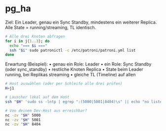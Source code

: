 # pg_ha
Ziel: Ein Leader, genau ein Sync Standby, mindestens ein weiterer Replica. Alle State = running/streaming, TL identisch.
``` sh
# Alle drei Knoten abfragen
for i in j{1..3}; do
  echo "=== $i ==="
  ssh "$i" sudo patronictl -c /etc/patroni/patroni.yml list
done
```
Erwartung (Beispiel):
	• genau ein Role: Leader
	• ein Role: Sync Standby (oder sync_standby)
	• restliche Knoten Replica
	• State beim Leader running, bei Replikas streaming
	• gleiche TL (Timeline) auf allen

``` sh
# Host auswählen (oder per Schleife alle drei prüfen)                                                                        main 86649df4 +137 -9  4  6
H=j1

# Lauscher lokal auf dem Host
ssh "$H" 'sudo ss -lntp | egrep ":(5000|5001|8404)\s" || echo "no listeners"'

# Von deinem Dev-Host aus erreichbar?
nc -zv "$H" 5000
nc -zv "$H" 5001
nc -zv "$H" 8404
```
